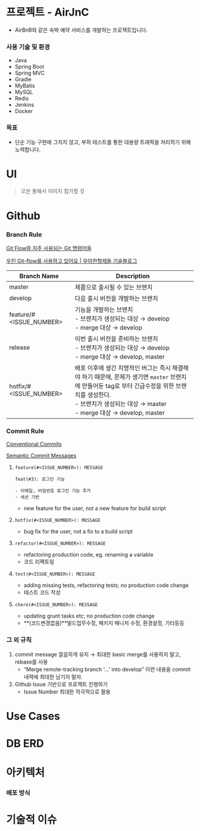 # 프로젝트 - AirJnC

- AirBnB와 같은 숙박 예약 서비스를 개발하는 프로젝트입니다.

### 사용 기술 및 환경

- Java
- Spring Boot
- Spring MVC
- Gradle
- MyBatis
- MySQL
- Redis
- Jenkins
- Docker

### 목표

- 단순 기능 구현에 그치지 않고, 부하 테스트를 통한 대용량 트래픽을 처리하기 위해 노력합니다.

# UI

> 오븐 통해서 이미지 첨가할 것

# Github

### Branch Rule

[Git Flow와 자주 사용되는 Git 명령어들](https://www.holaxprogramming.com/2018/11/01/git-commands/)

[우린 Git-flow를 사용하고 있어요 | 우아한형제들 기술블로그](https://techblog.woowahan.com/2553/)

| Branch Name             | Description                                                                                                                                            |
|-------------------------|--------------------------------------------------------------------------------------------------------------------------------------------------------|
| master                  | 제품으로 출시될 수 있는 브랜치                                                                                                                                      |
| develop                 | 다음 출시 버전을 개발하는 브랜치                                                                                                                                     |
| feature/#<ISSUE_NUMBER> | 기능을 개발하는 브랜치 <br/> - 브랜치가 생성되는 대상 → develop<br/> - merge 대상 → develop                                                                                  |
| release                 | 이번 출시 버전을 준비하는 브랜치 <br/>- 브랜치가 생성되는 대상 → develop<br/> - merge 대상 → develop, master                                                                     |
| hotfix/#<ISSUE_NUMBER>  | 배포 이후에 생긴 치명적인 버그는 즉시 해결해야 하기 때문에, 문제가 생기면 `master` 브랜치에 만들어둔 tag로 부터 긴급수정을 위한 브랜치를 생성한다.<br/>- 브랜치가 생성되는 대상 → master<br/>- merge 대상 → develop, master |

### Commit Rule

[Conventional Commits](https://www.conventionalcommits.org/en/v1.0.0/)

[Semantic Commit Messages](https://gist.github.com/joshbuchea/6f47e86d2510bce28f8e7f42ae84c716)

1. `feature(#<ISSUE_NUMBER>): MESSAGE`

    ```
    feat(#3): 로그인 기능
    
    - 이메일, 비밀번호 로그인 기능 추가
    - 세션 기반
    ```

    - new feature for the user, not a new feature for build script
2. `hotfix(#<ISSUE_NUMBER>): MESSAGE`
    - bug fix for the user, not a fix to a build script
3. `refactor(#<ISSUE_NUMBER>): MESSAGE`
    - refactoring production code, eg. renaming a variable
    - 코드 리팩토링
4. `test(#<ISSUE_NUMBER>): MESSAGE`
    - adding missing tests, refactoring tests; no production code change
    - 테스트 코드 작성
5. `chore(#<ISSUE_NUMBER>): MESSAGE`
    - updating grunt tasks etc; no production code change
    - **(코드변경없음)**빌드업무수정, 패키지 매니저 수정, 환경설정, 기타등등

### 그 외 규칙

1. commit message 깔끔하게 유지 → 최대한 basic merge를 사용하지 말고, rebase를 사용
    - “Merge remote-tracking branch '...' into develop” 이런 내용을 commit 내력에 최대한 남기지 말자.
2. Github Issue 기반으로 프로젝트 진행하기
    - Issue Number 최대한 적극적으로 활용

# Use Cases

# DB ERD

# 아키텍처

### 배포 방식

# 기술적 이슈
